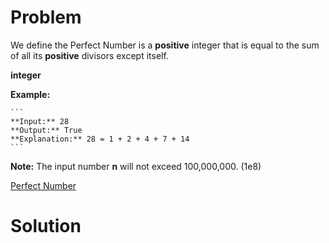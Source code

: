
# Problem

We define the Perfect Number is a **positive** integer that is equal to the
sum of all its **positive** divisors except itself.

**integer**

**Example:**  

    ```
    **Input:** 28
    **Output:** True
    **Explanation:** 28 = 1 + 2 + 4 + 7 + 14
    ```

**Note:** The input number **n** will not exceed 100,000,000. (1e8) 



[Perfect Number](https://leetcode.com/problems/perfect-number)

# Solution



